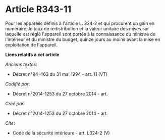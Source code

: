 # Article R343-11

Pour les appareils définis à l'article L. 324-2 et qui procurent un gain en numéraire, le taux de redistribution et la valeur
unitaire des mises sur laquelle est réglé l'appareil sont portés à la connaissance du ministre de l'intérieur et du ministre
du budget, quinze jours au moins avant la mise en exploitation de l'appareil.

**Liens relatifs à cet article**

_Anciens textes_:

  - Décret n°94-463 du 31 mai 1994 - art. 11 (VT)

_Codifié par_:

  - Décret n°2014-1253 du 27 octobre 2014 - art.

_Créé par_:

  - Décret n°2014-1253 du 27 octobre 2014 - art.

_Cite_:

  - Code de la sécurité intérieure - art. L324-2 (V)
